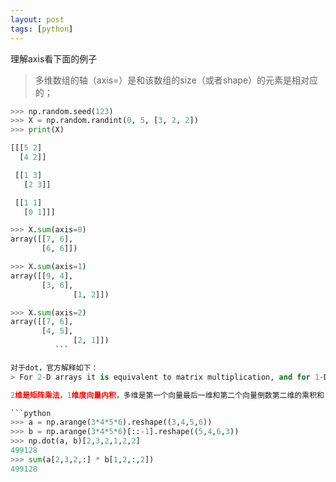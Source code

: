 ```yaml
---
layout: post
tags: [python]
---
```


理解axis看下面的例子

> 多维数组的轴（axis=）是和该数组的size（或者shape）的元素是相对应的；

```python
>>> np.random.seed(123)
>>> X = np.random.randint(0, 5, [3, 2, 2])
>>> print(X)

[[[5 2]
  [4 2]]

 [[1 3]
   [2 3]]

 [[1 1]
   [0 1]]]

>>> X.sum(axis=0)
array([[7, 6],
       [6, 6]])

>>> X.sum(axis=1)
array([[9, 4],
       [3, 6],
              [1, 2]])

>>> X.sum(axis=2)
array([[7, 6],
       [4, 5],
              [2, 1]])
	      ```

对于dot，官方解释如下：
> For 2-D arrays it is equivalent to matrix multiplication, and for 1-D arrays to inner product of vectors (without complex conjugation). For N dimensions it is a sum product over the last axis of a and the second-to-last of b:

2维是矩阵乘法，1维度向量内积，多维是第一个向量最后一维和第二个向量倒数第二维的乘积和

```python
>>> a = np.arange(3*4*5*6).reshape((3,4,5,6))
>>> b = np.arange(3*4*5*6)[::-1].reshape((5,4,6,3))
>>> np.dot(a, b)[2,3,2,1,2,2]
499128
>>> sum(a[2,3,2,:] * b[1,2,:,2])
499128
```
